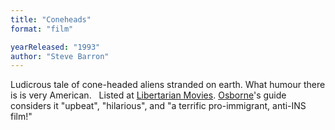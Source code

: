 ```yaml
---
title: "Coneheads"
format: "film"

yearReleased: "1993"
author: "Steve Barron"
---
```

Ludicrous tale of cone-headed aliens stranded on earth.  What humour there is is very American.
 
Listed at <a href="http://libertarianmovies.net/C/Coneheads-1993-.html">Libertarian Movies</a>. <a href="biblio.htm#Osborne">Osborne</a>'s guide considers it "upbeat",  "hilarious", and "a terrific pro-immigrant, anti-INS film!"